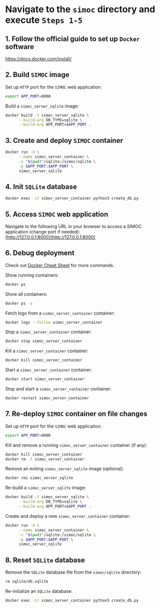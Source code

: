 # Navigate to the `simoc` directory and execute `Steps 1-5 `

## 1. Follow the official guide to set up `Docker` software

https://docs.docker.com/install/

## 2. Build `SIMOC` image

Set up `HTTP` port for the `SIMOC` web application:
```bash
export APP_PORT=8000
```

Build a `simoc_server_sqlite` image:
```bash
docker build -t simoc_server_sqlite \
      --build-arg DB_TYPE=sqlite \
      --build-arg APP_PORT=$APP_PORT .
```

## 3. Create and deploy `SIMOC` container

```bash
docker run -d \
      --name simoc_server_container \
      -v "$(pwd)"/sqlite:/simoc/sqlite \
      -p $APP_PORT:$APP_PORT \
      simoc_server_sqlite
```

## 4. Init `SQLite` database

```bash
docker exec -it simoc_server_container python3 create_db.py
```

## 5. Access `SIMOC` web application

Navigate to the following URL in your browser to access a SIMOC application (change port if needed):<br>
[http://127.0.0.1:8000](http://127.0.0.1:8000)

## 6. Debug deployment

Check out [Docker Cheat Sheet](https://github.com/wsargent/docker-cheat-sheet) for more commands.

Show running containers:

```bash
docker ps
```

Show all containers:

```bash
docker ps -a
```

Fetch logs from a `simoc_server_container` container:

```bash
docker logs --follow simoc_server_container
```

Stop a `simoc_server_container` container:

```bash
docker stop simoc_server_container
```

Kill a `simoc_server_container` container:

```bash
docker kill simoc_server_container
```

Start a `simoc_server_container` container:

```bash
docker start simoc_server_container
```

Stop and start a `simoc_server_container` container:

```bash
docker restart simoc_server_container
```

## 7. Re-deploy `SIMOC` container on file changes

Set up `HTTP` port for the `SIMOC` web application:
```bash
export APP_PORT=8000
```

Kill and remove a running `simoc_server_container` container (if any):
```bash
docker kill simoc_server_container
docker rm -f simoc_server_container
```

Remove an exiting `simoc_server_sqlite` image (optional):
```bash
docker rmi simoc_server_sqlite
```

Re-build a `simoc_server_sqlite` image:
```bash
docker build -t simoc_server_sqlite \
      --build-arg DB_TYPE=sqlite \
      --build-arg APP_PORT=$APP_PORT .
```

Create and deploy a new `simoc_server_container` container:
```bash
docker run -d \
      --name simoc_server_container \
      -v "$(pwd)"/sqlite:/simoc/sqlite \
      -p $APP_PORT:$APP_PORT \
      simoc_server_sqlite
```

## 8. Reset `SQLite` database

Remove the `SQLite` database file from the `simoc/sqlite` directory:
```bash
rm sqlite/db.sqlite
```

Re-initialize an `SQLite` database:
```bash
docker exec -it simoc_server_container python3 create_db.py
```

